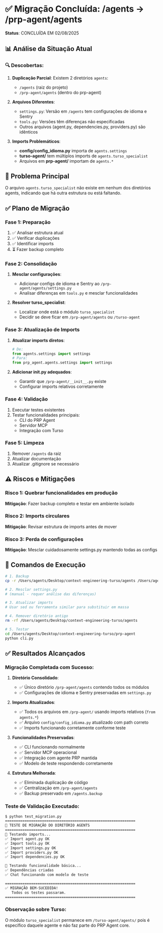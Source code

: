 # ✅ Migração Concluída: /agents → /prp-agent/agents

**Status**: CONCLUÍDA EM 02/08/2025

## 📊 Análise da Situação Atual

### 🔍 Descobertas:

1. **Duplicação Parcial**: Existem 2 diretórios `agents`:
   - `/agents` (raiz do projeto)
   - `/prp-agent/agents` (dentro do prp-agent)

2. **Arquivos Diferentes**:
   - `settings.py`: Versão em `/agents` tem configurações de idioma e Sentry
   - `tools.py`: Versões têm diferenças não especificadas
   - Outros arquivos (agent.py, dependencies.py, providers.py) são idênticos

3. **Imports Problemáticos**:
   - **config/config_idioma.py** importa de `agents.settings`
   - **turso-agent/** tem múltiplos imports de `agents.turso_specialist`
   - Arquivos em **prp-agent/** importam de `agents.*`

## 🚨 Problema Principal

O arquivo `agents.turso_specialist` não existe em nenhum dos diretórios agents, indicando que há outra estrutura ou está faltando.

## ✅ Plano de Migração

### Fase 1: Preparação
1. ✅ Analisar estrutura atual
2. ✅ Verificar duplicações
3. ✅ Identificar imports
4. ⏳ Fazer backup completo

### Fase 2: Consolidação
1. **Mesclar configurações**:
   - Adicionar configs de idioma e Sentry ao `/prp-agent/agents/settings.py`
   - Analisar diferenças em `tools.py` e mesclar funcionalidades

2. **Resolver turso_specialist**:
   - Localizar onde está o módulo `turso_specialist`
   - Decidir se deve ficar em `/prp-agent/agents` ou `/turso-agent`

### Fase 3: Atualização de Imports
1. **Atualizar imports diretos**:
   ```python
   # De:
   from agents.settings import settings
   # Para:
   from prp_agent.agents.settings import settings
   ```

2. **Adicionar __init__.py adequados**:
   - Garantir que `/prp-agent/__init__.py` existe
   - Configurar imports relativos corretamente

### Fase 4: Validação
1. Executar testes existentes
2. Testar funcionalidades principais:
   - CLI do PRP Agent
   - Servidor MCP
   - Integração com Turso

### Fase 5: Limpeza
1. Remover `/agents` da raiz
2. Atualizar documentação
3. Atualizar .gitignore se necessário

## ⚠️ Riscos e Mitigações

### Risco 1: Quebrar funcionalidades em produção
**Mitigação**: Fazer backup completo e testar em ambiente isolado

### Risco 2: Imports circulares
**Mitigação**: Revisar estrutura de imports antes de mover

### Risco 3: Perda de configurações
**Mitigação**: Mesclar cuidadosamente settings.py mantendo todas as configs

## 📝 Comandos de Execução

```bash
# 1. Backup
cp -r /Users/agents/Desktop/context-engineering-turso/agents /Users/agents/Desktop/context-engineering-turso/agents.backup

# 2. Mesclar settings.py
# (manual - requer análise das diferenças)

# 3. Atualizar imports
# Usar sed ou ferramenta similar para substituir em massa

# 4. Remover diretório antigo
rm -rf /Users/agents/Desktop/context-engineering-turso/agents

# 5. Testar
cd /Users/agents/Desktop/context-engineering-turso/prp-agent
python cli.py
```

## ✅ Resultados Alcançados

### Migração Completada com Sucesso:

1. **Diretório Consolidado**: 
   - ✅ Único diretório `/prp-agent/agents` contendo todos os módulos
   - ✅ Configurações de idioma e Sentry preservadas em `settings.py`

2. **Imports Atualizados**:
   - ✅ Todos os arquivos em `/prp-agent/` usando imports relativos (`from agents.*`)
   - ✅ Arquivo `config/config_idioma.py` atualizado com path correto
   - ✅ Imports funcionando corretamente conforme teste

3. **Funcionalidades Preservadas**:
   - ✅ CLI funcionando normalmente
   - ✅ Servidor MCP operacional
   - ✅ Integração com agente PRP mantida
   - ✅ Modelo de teste respondendo corretamente

4. **Estrutura Melhorada**:
   - ✅ Eliminada duplicação de código
   - ✅ Centralização em `/prp-agent/agents`
   - ✅ Backup preservado em `/agents.backup`

### Teste de Validação Executado:

```bash
$ python test_migration.py
============================================================
🚀 TESTE DE MIGRAÇÃO DO DIRETÓRIO AGENTS
============================================================
🧪 Testando imports...
✅ Import agent.py OK
✅ Import tools.py OK
✅ Import settings.py OK
✅ Import providers.py OK
✅ Import dependencies.py OK

🧪 Testando funcionalidade básica...
✅ Dependências criadas
✅ Chat funcionando com modelo de teste

============================================================
✅ MIGRAÇÃO BEM-SUCEDIDA!
   Todos os testes passaram.
============================================================
```

### Observação sobre Turso:

O módulo `turso_specialist` permanece em `/turso-agent/agents/` pois é específico daquele agente e não faz parte do PRP Agent core.